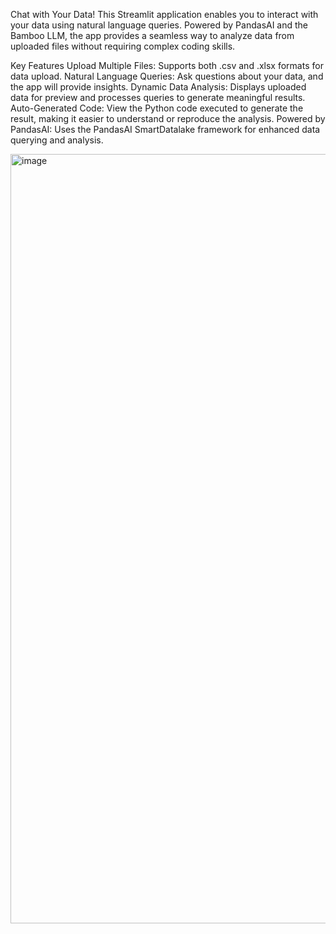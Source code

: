 Chat with Your Data!
This Streamlit application enables you to interact with your data using natural language queries. Powered by PandasAI and the Bamboo LLM, the app provides a seamless way to analyze data from uploaded files without requiring complex coding skills.

Key Features
Upload Multiple Files: Supports both .csv and .xlsx formats for data upload.
Natural Language Queries: Ask questions about your data, and the app will provide insights.
Dynamic Data Analysis: Displays uploaded data for preview and processes queries to generate meaningful results.
Auto-Generated Code: View the Python code executed to generate the result, making it easier to understand or reproduce the analysis.
Powered by PandasAI: Uses the PandasAI SmartDatalake framework for enhanced data querying and analysis.

<img width="1231" alt="image" src="https://github.com/user-attachments/assets/e2c31e70-7949-4478-b73a-ba0745e5c983" />
